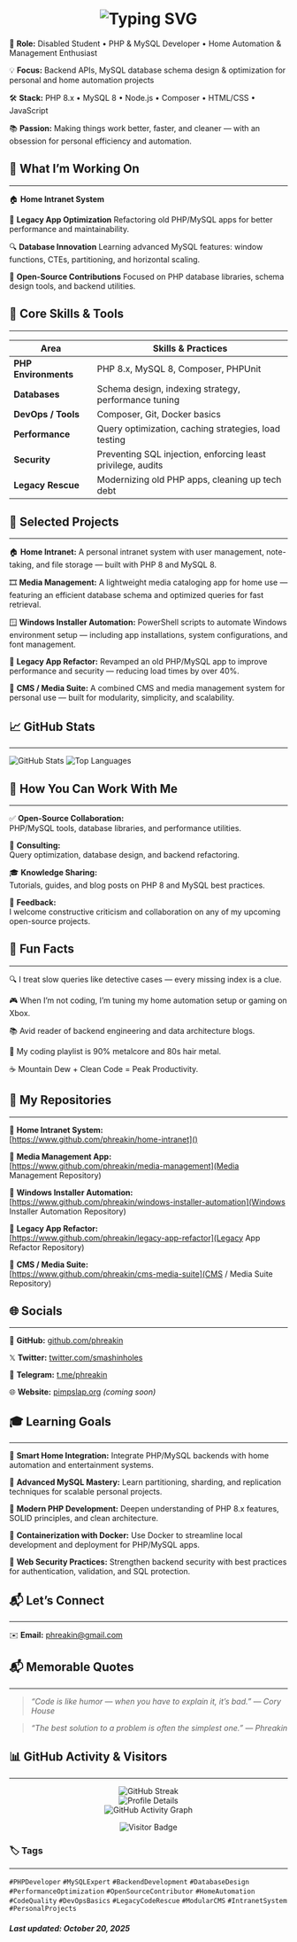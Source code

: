 <h1 align="center">
  <img src="https://readme-typing-svg.demolab.com?font=Fira+Code&weight=600&size=26&pause=1000&color=F8D866&center=true&vCenter=true&width=750&lines=Hi!%20I%27m%20Phreakin;PHP%20and%20MySQL%20Developer;Home%20Automation%20%26%20Management%20Developer;Windows%20Custom%20Scripts%20Developer" alt="Typing SVG" />
</h1>

🎯 **Role:**
Disabled Student • PHP & MySQL Developer • Home Automation & Management Enthusiast

💡 **Focus:**
Backend APIs, MySQL database schema design & optimization for personal and home automation projects

🛠️ **Stack:**
PHP 8.x • MySQL 8 • Node.js • Composer • HTML/CSS • JavaScript

📚 **Passion:**
Making things work better, faster, and cleaner — with an obsession for personal efficiency and automation.

## 🚀 What I’m Working On

---

🏠 **Home Intranet System**
[](https://)

🧠 **Legacy App Optimization**
Refactoring old PHP/MySQL apps for better performance and maintainability.

🔍 **Database Innovation**
Learning advanced MySQL features: window functions, CTEs, partitioning, and horizontal scaling.

🧩 **Open-Source Contributions**
Focused on PHP database libraries, schema design tools, and backend utilities.

## 🧩 Core Skills & Tools

---


| Area                 | Skills & Practices                                          |
| -------------------- | ----------------------------------------------------------- |
| **PHP Environments** | PHP 8.x, MySQL 8, Composer, PHPUnit                         |
| **Databases**        | Schema design, indexing strategy, performance tuning        |
| **DevOps / Tools**   | Composer, Git, Docker basics                                |
| **Performance**      | Query optimization, caching strategies, load testing        |
| **Security**         | Preventing SQL injection, enforcing least privilege, audits |
| **Legacy Rescue**    | Modernizing old PHP apps, cleaning up tech debt             |

## 📂 Selected Projects

---

🏠 **Home Intranet:**
A personal intranet system with user management, note-taking, and file storage — built with PHP 8 and MySQL 8.

🎞️ **Media Management:**
A lightweight media cataloging app for home use — featuring an efficient database schema and optimized queries for fast retrieval.

🪟 **Windows Installer Automation:**
PowerShell scripts to automate Windows environment setup — including app installations, system configurations, and font management.

🧱 **Legacy App Refactor:**
Revamped an old PHP/MySQL app to improve performance and security — reducing load times by over 40%.

🧩 **CMS / Media Suite:**
A combined CMS and media management system for personal use — built for modularity, simplicity, and scalability.

## 📈 GitHub Stats

---

![GitHub Stats](https://github-readme-stats.vercel.app/api?username=phreakin&show_icons=true&theme=radical)
![Top Languages](https://github-readme-stats.vercel.app/api/top-langs/?username=phreakin&layout=compact&theme=radical)

## 🤝 How You Can Work With Me

---

✅ **Open-Source Collaboration:**<br>
PHP/MySQL tools, database libraries, and performance utilities.

💼 **Consulting:**<br>
Query optimization, database design, and backend refactoring.

🎓 **Knowledge Sharing:**<br>
Tutorials, guides, and blog posts on PHP 8 and MySQL best practices.

📢 **Feedback:**<br>
I welcome constructive criticism and collaboration on any of my upcoming open-source projects.

## 🧠 Fun Facts

---

🔍 I treat slow queries like detective cases — every missing index is a clue.

🎮 When I’m not coding, I’m tuning my home automation setup or gaming on Xbox.

📚 Avid reader of backend engineering and data architecture blogs.

🎵 My coding playlist is 90% metalcore and 80s hair metal.

☕ Mountain Dew + Clean Code = Peak Productivity.

## 🔗 My Repositories

---

📂 **Home Intranet System:**<br>
[https://www.github.com/phreakin/home-intranet]()

📂 **Media Management App:**<br>
[https://www.github.com/phreakin/media-management](Media Management Repository)

📂 **Windows Installer Automation:**<br>
[https://www.github.com/phreakin/windows-installer-automation](Windows Installer Automation Repository)

📂 **Legacy App Refactor:**<br>
[https://www.github.com/phreakin/legacy-app-refactor](Legacy App Refactor Repository)

📂 **CMS / Media Suite:**<br>
[https://www.github.com/phreakin/cms-media-suite](CMS / Media Suite Repository)


## 🌐 Socials

---

🐙 **GitHub:**
[github.com/phreakin](https://github.com/phreakin)

𝕏 **Twitter:**
[twitter.com/smashinholes](https://twitter.com/smashinholes)

💬 **Telegram:**
[t.me/phreakin](https://t.me/phreakin)

🌐 **Website:**
[pimpslap.org](https://pimpslap.org) *(coming soon)*

## 🎓 Learning Goals

---

🤖 **Smart Home Integration:**
Integrate PHP/MySQL backends with home automation and entertainment systems.

🧮 **Advanced MySQL Mastery:**
Learn partitioning, sharding, and replication techniques for scalable personal projects.

🧱 **Modern PHP Development:**
Deepen understanding of PHP 8.x features, SOLID principles, and clean architecture.

🐳 **Containerization with Docker:**
Use Docker to streamline local development and deployment for PHP/MySQL apps.

🔐 **Web Security Practices:**
Strengthen backend security with best practices for authentication, validation, and SQL protection.

## 📬 Let’s Connect

---

✉️ **Email:**
[phreakin@gmail.com](mailto:phreakin@gmail.com)

## 📬 Memorable Quotes

---

> _“Code is like humor — when you have to explain it, it’s bad.” — Cory House_

> _“The best solution to a problem is often the simplest one.” — Phreakin_

## 📊 GitHub Activity & Visitors

---

<p align="center">
  <img src="https://streak-stats.demolab.com?user=phreakin&theme=radical&hide_border=true&border_radius=5" alt="GitHub Streak" /><br>
  <img src="https://github-profile-summary-cards.vercel.app/api/cards/profile-details?username=phreakin&theme=radical" alt="Profile Details" /><br>
  <img src="https://github-readme-activity-graph.vercel.app/graph?username=phreakin&theme=redical&hide_border=true" alt="GitHub Activity Graph" />
</p>

<p align="center">
  <img src="https://api.visitorbadge.io/api/visitors?path=https%3A%2F%2Fwww.github.com%2Fphreakin&label=Profile+Views&labelColor=%230d1117&countColor=%23f8d866&style=flat-square" alt="Visitor Badge" />
</p>

### 🏷️ Tags

---

`#PHPDeveloper` `#MySQLExpert` `#BackendDevelopment` `#DatabaseDesign`
`#PerformanceOptimization` `#OpenSourceContributor` `#HomeAutomation`
`#CodeQuality` `#DevOpsBasics` `#LegacyCodeRescue` `#ModularCMS`
`#IntranetSystem` `#PersonalProjects`

#### _Last updated: October 20, 2025_
